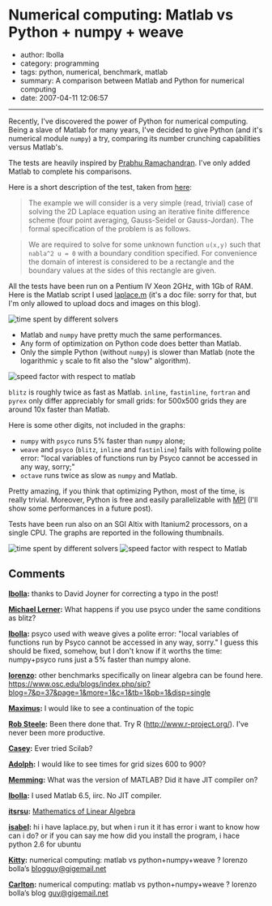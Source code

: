 # Numerical computing: Matlab vs Python + numpy + weave

- author: lbolla
- category: programming
- tags: python, numerical, benchmark, matlab
- summary: A comparison between Matlab and Python for numerical computing
- date: 2007-04-11 12:06:57

----------------

Recently, I've discovered the power of Python for numerical computing. Being a
slave of Matlab for many years, I've decided to give Python (and it's numerical
module `numpy`) a try, comparing its number crunching capabilities versus
Matlab's.

The tests are heavily inspired by [Prabhu Ramachandran][1]. I've
only added Matlab to complete his comparisons.

Here is a short description of
the test, taken from [here][1]: 

> The example we will consider is a very simple (read, trivial) case of solving
> the 2D Laplace equation using an iterative finite difference scheme (four
> point averaging, Gauss-Seidel or Gauss-Jordan).  The formal specification of
> the problem is as follows.

> We are required to solve for some unknown function
> `u(x,y)` such that `nabla^2 u = 0` with a boundary condition specified. For
> convenience the domain of interest is considered to be a rectangle and the
> boundary values at the sides of this rectangle are given.

All the tests have been run on a Pentium IV Xeon 2GHz, with 1Gb of RAM. Here is the Matlab script I used [laplace.m][2] (it's a doc file: sorry for that, but
I'm only allowed to upload docs and images on this blog).

![time spent by different solvers][3]

* Matlab and `numpy` have pretty much the same performances.
* Any form of optimization on Python code does better than Matlab.
* Only the simple Python (without `numpy`) is slower than Matlab (note the logarithmic `y`
scale to fit also the "slow" algorithm).

![speed factor with respect to matlab][4]

`blitz` is roughly twice as fast as Matlab. `inline`, `fastinline`,
`fortran` and `pyrex` only differ appreciably for small grids: for 500x500 grids
they are around 10x faster than Matlab.

Here is some other digits, not included in the graphs: 

  * `numpy` with `psyco` runs 5% faster than `numpy` alone;
  * `weave` and `psyco` (`blitz`, `inline` and `fastinline`) fails with
    following polite error: "local variables of functions run by Psyco cannot
    be accessed in any way, sorry;"
  * `octave` runs twice as slow as `numpy` and Matlab.

Pretty amazing, if you think that optimizing Python, most of the time, is
really trivial. Moreover, Python is free and easily parallelizable with
[MPI][5] (I'll show some performances in a future post).

Tests have been run
also on an SGI Altix with Itanium2 processors, on a single CPU. The graphs are
reported in the following thumbnails.

![time spent by different solvers][6]
![speed factor with respect to Matlab][7]

   [1]: http://www.scipy.org/PerformancePython (performance python)
   [2]: /blog/img/laplacem.doc (laplace.m)
   [3]: /blog/img/time.png
   [4]: /blog/img/factor.png
   [5]: http://mpi4py.scipy.org/
   [6]: /blog/img/pico_time.png
   [7]: /blog/img/pico_factor.png
   [8]: http://linearalgebra21.blogspot.com

## Comments

**[lbolla](#13 "2007-04-11 13:45:52"):** thanks to David Joyner for correcting a typo in the post!

**[Michael Lerner](#14 "2007-04-11 18:32:52"):** What happens if you use psyco under the same conditions as blitz?

**[lbolla](#15 "2007-04-18 11:35:23"):** psyco used with weave gives a polite error: "local variables of functions run by Psyco cannot be accessed in any way, sorry." I guess this should be fixed, somehow, but I don't know if it worths the time: numpy+psyco runs just a 5% faster than numpy alone.

**[lorenzo](#16 "2007-09-07 17:05:53"):** other benchmarks specifically on linear algebra can be found here. https://www.osc.edu/blogs/index.php/sip?blog=7&p=37&page=1&more=1&c=1&tb=1&pb=1&disp=single

**[Maximus](#17 "2007-12-20 08:00:11"):** I would like to see a continuation of the topic

**[Rob Steele](#19 "2008-03-06 19:28:05"):** Been there done that. Try R (http://www.r-project.org/). I've never been more productive.

**[Casey](#20 "2008-03-06 22:03:21"):** Ever tried Scilab?

**[Adolph](#21 "2008-03-12 17:36:11"):** I would like to see times for grid sizes 600 to 900?

**[Memming](#22 "2008-07-29 14:54:11"):** What was the version of MATLAB? Did it have JIT compiler on?

**[lbolla](#23 "2008-07-29 15:41:58"):** I used Matlab 6.5, iirc. No JIT compiler.

**[itsrsu](#25 "2009-10-10 10:48:08"):** [ Mathematics of Linear Algebra ][8]


**[isabel](#26 "2010-02-24 02:54:14"):** hi i have laplace.py, but when i run it it has error i want to know how can i do? or if you can say me how did you install the program, i hace python 2.6 for ubuntu

**[Kitty](#27 "2010-05-28 08:17:22"):** numerical computing: matlab vs python+numpy+weave ? lorenzo bolla’s blogguy@gigemail.net

**[Carlton](#28 "2010-06-02 08:57:26"):** numerical computing: matlab vs python+numpy+weave ? lorenzo bolla’s blog guy@gigemail.net

